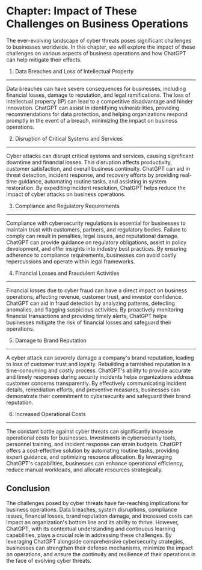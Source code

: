 Chapter: Impact of These Challenges on Business Operations
==========================================================

The ever-evolving landscape of cyber threats poses significant challenges to businesses worldwide. In this chapter, we will explore the impact of these challenges on various aspects of business operations and how ChatGPT can help mitigate their effects.

1. Data Breaches and Loss of Intellectual Property
--------------------------------------------------

Data breaches can have severe consequences for businesses, including financial losses, damage to reputation, and legal ramifications. The loss of intellectual property (IP) can lead to a competitive disadvantage and hinder innovation. ChatGPT can assist in identifying vulnerabilities, providing recommendations for data protection, and helping organizations respond promptly in the event of a breach, minimizing the impact on business operations.

2. Disruption of Critical Systems and Services
----------------------------------------------

Cyber attacks can disrupt critical systems and services, causing significant downtime and financial losses. This disruption affects productivity, customer satisfaction, and overall business continuity. ChatGPT can aid in threat detection, incident response, and recovery efforts by providing real-time guidance, automating routine tasks, and assisting in system restoration. By expediting incident resolution, ChatGPT helps reduce the impact of cyber attacks on business operations.

3. Compliance and Regulatory Requirements
-----------------------------------------

Compliance with cybersecurity regulations is essential for businesses to maintain trust with customers, partners, and regulatory bodies. Failure to comply can result in penalties, legal issues, and reputational damage. ChatGPT can provide guidance on regulatory obligations, assist in policy development, and offer insights into industry best practices. By ensuring adherence to compliance requirements, businesses can avoid costly repercussions and operate within legal frameworks.

4. Financial Losses and Fraudulent Activities
---------------------------------------------

Financial losses due to cyber fraud can have a direct impact on business operations, affecting revenue, customer trust, and investor confidence. ChatGPT can aid in fraud detection by analyzing patterns, detecting anomalies, and flagging suspicious activities. By proactively monitoring financial transactions and providing timely alerts, ChatGPT helps businesses mitigate the risk of financial losses and safeguard their operations.

5. Damage to Brand Reputation
-----------------------------

A cyber attack can severely damage a company's brand reputation, leading to loss of customer trust and loyalty. Rebuilding a tarnished reputation is a time-consuming and costly process. ChatGPT's ability to provide accurate and timely responses during security incidents helps organizations address customer concerns transparently. By effectively communicating incident details, remediation efforts, and preventive measures, businesses can demonstrate their commitment to cybersecurity and safeguard their brand reputation.

6. Increased Operational Costs
------------------------------

The constant battle against cyber threats can significantly increase operational costs for businesses. Investments in cybersecurity tools, personnel training, and incident response can strain budgets. ChatGPT offers a cost-effective solution by automating routine tasks, providing expert guidance, and optimizing resource allocation. By leveraging ChatGPT's capabilities, businesses can enhance operational efficiency, reduce manual workloads, and allocate resources strategically.

Conclusion
----------

The challenges posed by cyber threats have far-reaching implications for business operations. Data breaches, system disruptions, compliance issues, financial losses, brand reputation damage, and increased costs can impact an organization's bottom line and its ability to thrive. However, ChatGPT, with its contextual understanding and continuous learning capabilities, plays a crucial role in addressing these challenges. By leveraging ChatGPT alongside comprehensive cybersecurity strategies, businesses can strengthen their defense mechanisms, minimize the impact on operations, and ensure the continuity and resilience of their operations in the face of evolving cyber threats.

